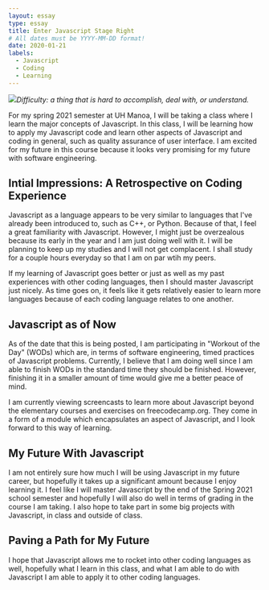 ```yaml
---
layout: essay
type: essay
title: Enter Javascript Stage Right
# All dates must be YYYY-MM-DD format!
date: 2020-01-21
labels:
  - Javascript
  - Coding
  - Learning
---
```


<img class="ui tiny right spaced image" src="../images/degree_difficulty.jpg">*Difficulty: a thing that is hard to accomplish, deal with, or understand.*

For my spring 2021 semester at UH Manoa, I will be taking a class where I learn the major concepts of Javascript. In this class, I will be learning how to apply my Javascript code and
learn other aspects of Javascript and coding in general, such as quality assurance of user interface. I am excited for my future in this course because it looks very promising for
my future with software engineering.

## Intial Impressions: A Retrospective on Coding Experience

Javascript as a language appears to be very similar to languages that I've already been introduced to, such as C++, or Python. Because of that, I feel a great familiarity with Javascript. However, I might just be overzealous because its early in the year and I am just doing well with it. I will be planning to keep up my studies and I will not get
complacent. I shall study for a couple hours everyday so that I am on par wtih my peers.

If my learning of Javascript goes better or just as well as my past experiences with other coding languages, then I should master Javascript just nicely. As time goes on, it feels
like it gets relatively easier to learn more languages because of each coding language relates to one another. 


## Javascript as of Now

As of the date that this is being posted, I am participating in "Workout of the Day" (WODs) which are, in terms of software engineering, timed practices of Javascript problems. Currently, I believe that I am doing well since I am able to finish WODs in the standard time they should be finished. However, finishing it in a smaller amount of time would give me a better peace of mind.

I am currently viewing screencasts to learn more about Javascript beyond the elementary courses and exercises on freecodecamp.org. They come in a form of a module which encapsulates an aspect of Javascript, and I look forward to this way of learning.


## My Future With Javascript

I am not entirely sure how much I will be using Javascript in my future career, but hopefully it takes up a significant amount because I enjoy learning it. I feel like I will master
Javascript by the end of the Spring 2021 school semester and hopefully I will also do well in terms of grading in the course I am taking. I also hope to take part in some big projects with Javascript, in class and outside of class. 

## Paving a Path for My Future

I hope that Javascript allows me to rocket into other coding languages as well, hopefully what I learn in this class, and what I am able to do with Javascript I am able to apply it to 
other coding languages.
